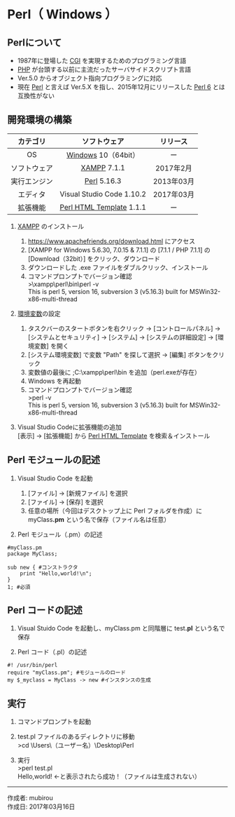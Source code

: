 # Perl（ Windows ）

## Perlについて

* 1987年に登場した [CGI](https://ja.wikipedia.org/wiki/Common_Gateway_Interface) を実現するためのプログラミング言語
* [PHP](https://ja.wikipedia.org/wiki/PHP:_Hypertext_Preprocessor) が台頭する以前に主流だったサーバサイドスクリプト言語
* Ver.5.0 からオブジェクト指向プログラミングに対応
* 現在 [Perl](https://ja.wikipedia.org/wiki/Perl) と言えば Ver.5.X を指し、2015年12月にリリースした [Perl 6](https://ja.wikipedia.org/wiki/Perl_6) とは互換性がない


## 開発環境の構築

|カテゴリ|ソフトウェア|リリース|
|:--:|:--:|:--:|
|OS|[Windows](https://ja.wikipedia.org/wiki/Microsoft_Windows) 10（64bit）|ー|
|ソフトウェア|[XAMPP](https://ja.wikipedia.org/wiki/XAMPP) 7.1.1|2017年2月|
|実行エンジン|[Perl](https://ja.wikipedia.org/wiki/Perl) 5.16.3|2013年03月|
|エディタ|Visual Studio Code 1.10.2|2017年03月|
|拡張機能|[Perl HTML Template](https://github.com/textmate/perl-html-template.tmbundle) 1.1.1|ー|

1. [XAMPP](https://ja.wikipedia.org/wiki/XAMPP) のインストール
    1. https://www.apachefriends.org/download.html にアクセス
    1. [XAMPP for Windows 5.6.30, 7.0.15 & 7.1.1] の [7.1.1 / PHP 7.1.1] の [Download（32bit）] をクリック、ダウンロード
    1. ダウンロードした .exe ファイルをダブルクリック、インストール
    1. コマンドプロンプトでバージョン確認  
        \>\xampp\perl\bin\perl -v  
        This is perl 5, version 16, subversion 3 (v5.16.3) built for MSWin32-x86-multi-thread

1. [環境変数](http://bit.ly/2lCIAgK)の設定  
    1. タスクバーのスタートボタンを右クリック → [コントロールパネル] → [システムとセキュリティ] → [システム] → [システムの詳細設定] → [環境変数] を開く
    1. [システム環境変数] で変数 "Path" を探して選択 → [編集] ボタンをクリック
    1. 変数値の最後に ;C:\xampp\perl\bin を追加（perl.exeが存在）
    1. Windows を再起動
    1. コマンドプロンプトでバージョン確認  
        \>perl -v  
        This is perl 5, version 16, subversion 3 (v5.16.3) built for MSWin32-x86-multi-thread

1. Visual Studio Codeに拡張機能の追加  
    [表示] → [拡張機能] から [Perl HTML Template](https://github.com/textmate/perl-html-template.tmbundle) を検索＆インストール

## Perl モジュールの記述

1. Visual Studio Code を起動
    1. [ファイル] → [新規ファイル] を選択
    1. [ファイル] → [保存] を選択
    1. 任意の場所（今回はデスクトップ上に Perl フォルダを作成）に myClass<b>.pm</b> という名で保存（ファイル名は任意）  

1. Perl モジュール（.pm）の記述
```
#myClass.pm
package MyClass;

sub new { #コンストラクタ
    print "Hello,world!\n";
}
1; #必須
```

## Perl コードの記述

1. Visual Stuido Code を起動し、myClass.pm と同階層に test<b>.pl</b> という名で保存

1. Perl コード（.pl）の記述

```
#! /usr/bin/perl
require "myClass.pm"; #モジュールのロード
my $_myclass = MyClass -> new #インスタンスの生成
```

## 実行

1. コマンドプロンプトを起動

1. test.pl ファイルのあるディレクトリに移動  
\>cd \Users\（ユーザー名）\Desktop\Perl

1. 実行  
\>perl test.pl  
Hello,world! ←と表示されたら成功！（ファイルは生成されない）

***
作成者: mubirou  
作成日: 2017年03月16日
